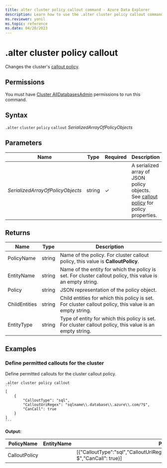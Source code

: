 ```yaml
---
title: alter cluster policy callout command - Azure Data Explorer
description: Learn how to use the .alter cluster policy callout command to change the cluster's callout policy.
ms.reviewer: yonil
ms.topic: reference
ms.date: 04/20/2023
---
```

# .alter cluster policy callout

Changes the cluster's [callout policy](calloutpolicy.md).

## Permissions

You must have [Cluster AllDatabasesAdmin](access-control/role-based-access-control.md) permissions to run this command.

## Syntax

`.alter` `cluster` `policy` `callout` *SerializedArrayOfPolicyObjects*

## Parameters

| Name                             | Type   | Required | Description                                                                                              |
|----------------------------------|--------|----------|----------------------------------------------------------------------------------------------------------|
| *SerializedArrayOfPolicyObjects* | string | &check;  | A serialized array of JSON policy objects. See [callout policy](calloutpolicy.md) for policy properties. |

## Returns

| Name          | Type   | Description                                                                                               |
|---------------|--------|-----------------------------------------------------------------------------------------------------------|
| PolicyName    | string | Name of the policy. For cluster callout policy, this value is **CalloutPolicy**.                           |
| EntityName    | string | Name of the entity for which the policy is set. For cluster callout policy, this value is an empty string. |
| Policy        | string | JSON representation of the policy object.                                                                 |
| ChildEntities | string | Child entities for which this policy is set. For cluster callout policy, this value is an empty string.    |
| EntityType    | string | Type of entity for which this policy is set. For cluster callout policy, this value is an empty string.    |

## Examples

### Define permitted callouts for the cluster

Define permitted callouts for the cluster callout policy.

````kusto
.alter cluster policy callout
```
[
    {
        "CalloutType": "sql",
        "CalloutUriRegex": "sqlname\\.database\\.azure\\.com/?$",
        "CanCall": true
    }
]
```
````

**Output:**

| PolicyName    | EntityName | Policy                                                                                                | ChildEntities | EntityType |
|---------------|------------|-------------------------------------------------------------------------------------------------------|---------------|------------|
| CalloutPolicy |            | [{"CalloutType":"sql","CalloutUriRegex":"sqlname\\\\.database\\\\.azure\\\\.com/?$","CanCall": true}] |               |            |
